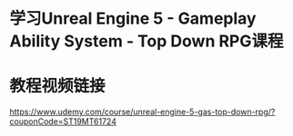 # 学习Unreal Engine 5 - Gameplay Ability System - Top Down RPG课程
# 教程视频链接
https://www.udemy.com/course/unreal-engine-5-gas-top-down-rpg/?couponCode=ST19MT61724
